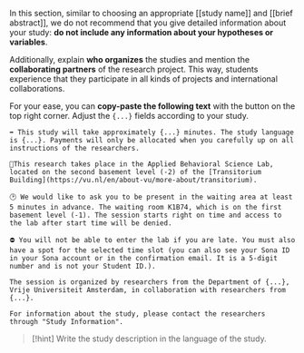 
In this section, similar to choosing an appropriate [[study name]] and [[brief abstract]], we do not recommend that you give detailed information about your study: **do not include any information about your hypotheses or variables**.

Additionally, explain **who organizes** the studies and mention the **collaborating partners** of the research project. This way, students experience that they participate in all kinds of projects and international collaborations.

For your ease, you can **copy-paste the following text** with the button on the top right corner. Adjust the `{...}` fields according to your study.

```
➡ This study will take approximately {...} minutes. The study language is {...}. Payments will only be allocated when you carefully up on all instructions of the researchers.

📍This research takes place in the Applied Behavioral Science Lab, located on the second basement level (-2) of the [Transitorium Building](https://vu.nl/en/about-vu/more-about/transitorium).

🕑 We would like to ask you to be present in the waiting area at least 5 minutes in advance. The waiting room K1B74, which is on the first basement level (-1). The session starts right on time and access to the lab after start time will be denied.

⛔️ You will not be able to enter the lab if you are late. You must also have a spot for the selected time slot (you can also see your Sona ID in your Sona account or in the confirmation email. It is a 5-digit number and is not your Student ID.).

The session is organized by researchers from the Department of {...}, Vrije Universiteit Amsterdam, in collaboration with researchers from {...}.

For information about the study, please contact the researchers through "Study Information".
```

>[!hint]
>Write the study description in the language of the study.
